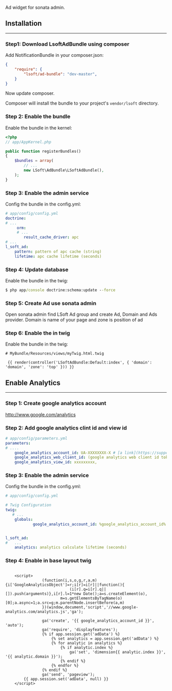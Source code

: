 Ad widget for sonata admin.

## Installation
-----------------------

### Step1: Download LsoftAdBundle using composer

Add NotificationBundle in your composer.json:

```json
{
    "require": {
        "lsoft/ad-bundle": "dev-master",
    }
}
```

Now update composer.

Composer will install the bundle to your project's `vendor/lsoft` directory.

### Step 2: Enable the bundle

Enable the bundle in the kernel:

``` php
<?php
// app/AppKernel.php

public function registerBundles()
{
    $bundles = array(
        // ...
        new LSoft\AdBundle\LSoftAdBundle(),
    );
}
```

### Step 3: Enable the admin service

Config the bundle in the config.yml:

``` yml
# app/config/config.yml
doctrine:
# ...
     orm:
     # ...
        result_cache_driver: apc
# ...
l_soft_ad:
    pattern: pattern of apc cache (string)
    lifetime: apc cache lifetime (seconds)

```

### Step 4: Update database

Enable the bundle in the twig:

``` cmd
$ php app/console doctrine:schema:update --force

```

### Step 5: Create Ad use sonata admin

Open sonata admin find LSoft Ad group and create Ad, Domain and Ads provider.
Domain is name of your page and zone is position of ad


### Step 6: Enable the in twig

Enable the bundle in the twig:

``` twig
# MyBundle/Resources/views/myTwig.html.twig

 {{ render(controller('LSoftAdBundle:Default:index', { 'domain': 'domain', 'zone': 'top' })) }}

```

## Enable Analytics
-----------------------

### Step 1: Create google analytics account

http://www.google.com/analytics

### Step 2: Add google analytics clint id and view id

``` yml
# app/config/parameters.yml
parameters:
# ....
    google_analytics_account_id: UA-XXXXXXXX-X # [a link](https://support.google.com/analytics/answer/1032385?hl=en)
    google_analytics_web_client_id: (google analytics web client id token) # [a link](https://console.developers.google.com/apis/credentials)
    google_analytics_view_id: xxxxxxxxx,
```

### Step 3: Enable the admin service

Config the bundle in the config.yml:

``` yml
# app/config/config.yml

# Twig Configuration
twig:
   # ...
    globals:
            google_analytics_account_id: %google_analytics_account_id%


l_soft_ad:
#   ...
    analytics: analytics calculate lifetime (seconds)
```

### Step 4: Enable in base layout twig

``` twig

    <script>
                (function(i,s,o,g,r,a,m){i['GoogleAnalyticsObject']=r;i[r]=i[r]||function(){
                            (i[r].q=i[r].q||[]).push(arguments)},i[r].l=1*new Date();a=s.createElement(o),
                        m=s.getElementsByTagName(o)[0];a.async=1;a.src=g;m.parentNode.insertBefore(a,m)
                })(window,document,'script','//www.google-analytics.com/analytics.js','ga');

                ga('create', '{{ google_analytics_account_id }}', 'auto');
                ga('require', 'displayfeatures');
                {% if app.session.get('adData') %}
                    {% set analytics = app.session.get('adData') %}
                    {% for analytic in analytics %}
                        {% if analytic.index %}
                            ga('set', 'dimension{{ analytic.index }}', '{{ analytic.domain }}');
                        {% endif %}
                    {% endfor %}
                {% endif %}
                ga('send', 'pageview');
        {{ app.session.set('adData', null) }}
    </script>

```